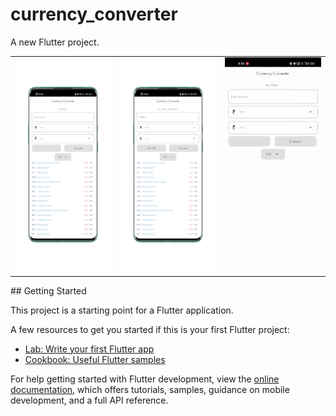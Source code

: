 # currency_converter

A new Flutter project.
<table>
  <tr>
  </tr>
  <tr>
    <td><img src="images/1676259371098_100.PNG" </td>
    <td><img src="images/1676259367490_100.PNG" </td>
    <td><img src="images/ezgif-5-2f3f09dfa6.gif" </td>
  </tr>

 </table>
## Getting Started

This project is a starting point for a Flutter application.

A few resources to get you started if this is your first Flutter project:

- [Lab: Write your first Flutter app](https://docs.flutter.dev/get-started/codelab)
- [Cookbook: Useful Flutter samples](https://docs.flutter.dev/cookbook)

For help getting started with Flutter development, view the
[online documentation](https://docs.flutter.dev/), which offers tutorials,
samples, guidance on mobile development, and a full API reference.
